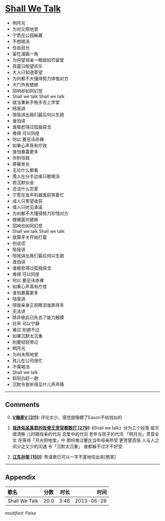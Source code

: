 # [Shall We Talk](https://music.163.com/song?id=26608806)

* 明月光
* 为何又照地堂
* 宁愿在公园躲藏
* 不想喝汤
* 任由目光
* 留在漫画一角
* 为何望母亲一眼就如罚留堂
* 孩童只盼望欢乐
* 大人只知道寄望
* 为何都不大懂得努力体恤对方
* 大门外有蟋蟀
* 回响却如同幻觉
* Shall we talk Shall we talk
* 就当重新手拖手去上学堂
* 陪我讲
* 陪我讲出我们最后何以生疏
* 谁怕讲
* 谁极悲得过孤独探戈
* 难得 可以同座
* 何以 要忌讳赤裸
* 如果心声真有疗效
* 谁怕暴露更多
* 你别怕我
* 屏幕发光
* 无论什么都看
* 情人在分手边缘只敢喝汤
* 若沉默似金
* 还谈什么恋爱
* 宁愿在发声机器面前笑着忙
* 成人只寄望收获
* 情人只听见承诺
* 为何都不大懂得努力珍惜对方
* 螳螂面对蟋蟀
* 回响也如同幻觉
* Shall we talk Shall we talk
* 就算牙关开始打震
* 别说谎
* 陪我讲
* 陪我讲出我们最后何以生疏
* 谁怕讲
* 谁极悲得过孤独探戈
* 难得 可以同座
* 何以 要忌讳赤裸
* 如果心声真有疗效
* 谁怕暴露更多
* 陪我讲
* 陪我亲身正视眼泪谁跌得多
* 无法讲
* 除非彼此已失去了能力触摸
* 铃声 可以宁静
* 难过 却避不过
* 如果沉默太沉重
* 别要轻轻带过
* 明月光
* 为何未照地堂
* 孩儿在公司很忙
* 不需喝汤
* Shall we talk
* 斜阳白赶一趟
* 沉默令我听得见叶儿声声降


---

## Comments
0. **[V摘星V \[311\]](https://music.163.com/#/user/home?id=277057218):** 评论太少，感觉就像嫖了Eason不给钱似的

1. **[我连佑圣真君的佐使王灵官都敢打 \[279\]](https://music.163.com/#/user/home?id=58457607):** 《Shall we talk》分为三个段落 层次很清晰 儿时跟母亲的代沟 恋爱中的代沟 老年与孩子的代沟 「明月光」贯穿全文 在等待「月光照地堂」中 那份难过要比当年母亲所受 更苦楚百倍 人与人之间少之又少的沟通 令「沉默太沉重」 谁都躲不过才不好受

2. **[江东孙笨 \[150\]](https://music.163.com/#/user/home?id=32115606):** 粤语歌已可以一字不差地咬出来[憨笑]



---

## Appendix

|歌名|分数|时长|时间|
|:---|:---:|---:|---:|
|Shall We Talk|20.0|3:46|2013-06-26

*modified: False*